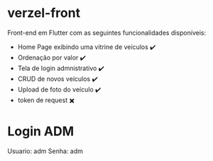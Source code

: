 # verzel-front

Front-end em Flutter com as seguintes funcionalidades disponíveis:
- Home Page exibindo uma vitrine de veículos ✔️
- Ordenação por valor ✔️
- Tela de login admnistrativo ✔️
- CRUD de novos veículos ✔️
- Upload de foto do veículo ✔️
- token de request ✖️

# Login ADM
Usuario: adm
Senha: adm
